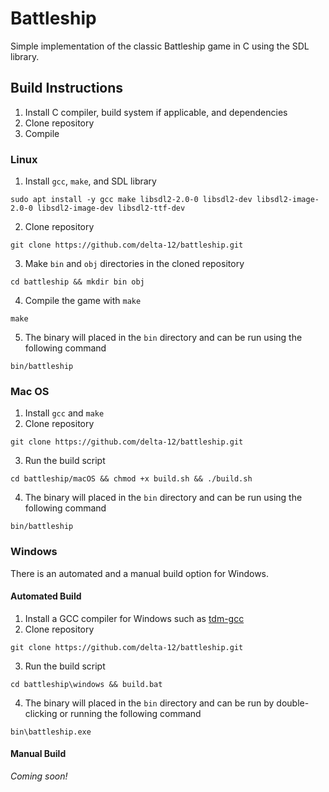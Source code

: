 # Battleship

Simple implementation of the classic Battleship game in C using the SDL library.

## Build Instructions

1. Install C compiler, build system if applicable, and dependencies
2. Clone repository
3. Compile

### Linux

1. Install `gcc`, `make`, and SDL library

`sudo apt install -y gcc make libsdl2-2.0-0 libsdl2-dev libsdl2-image-2.0-0 libsdl2-image-dev libsdl2-ttf-dev`

2. Clone repository

`git clone https://github.com/delta-12/battleship.git`

3. Make `bin` and `obj` directories in the cloned repository

`cd battleship && mkdir bin obj`

4. Compile the game with `make`

`make`

5. The binary will placed in the `bin` directory and can be run using the following command

`bin/battleship`

### Mac OS

1. Install `gcc` and `make`
2. Clone repository

`git clone https://github.com/delta-12/battleship.git`

3. Run the build script

`cd battleship/macOS && chmod +x build.sh && ./build.sh`

4. The binary will placed in the `bin` directory and can be run using the following command

`bin/battleship`

### Windows

There is an automated and a manual build option for Windows.

#### Automated Build

1. Install a GCC compiler for Windows such as [tdm-gcc](https://jmeubank.github.io/tdm-gcc/download/)
2. Clone repository

`git clone https://github.com/delta-12/battleship.git`

3. Run the build script

`cd battleship\windows && build.bat`

4. The binary will placed in the `bin` directory and can be run by double-clicking or running the following command

`bin\battleship.exe`

#### Manual Build

_Coming soon!_
